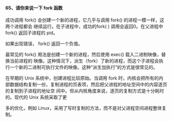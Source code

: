 #### 65、请你来说⼀下 fork 函数

成功调⽤ fork() 会创建⼀个新的进程，它⼏乎与调⽤ fork() 的进程⼀模⼀样，这两个进程都会 继续运⾏。在⼦进程中，成功的fork( ) 调⽤会返回0。在⽗进程中 fork() 返回⼦进程的 pid。

如果出现错误，   fork() 返回⼀个负值。


最常⻅的 fork() ⽤法是创建⼀个新的进程，然后使⽤ exec() 载⼊⼆进制映像，替换当前进程的 映像。这种情况下，派⽣（fork）了新的进程，⽽这个⼦进程会执⾏⼀个新的⼆进制可执⾏⽂件的映像。这种“派⽣加执⾏”的⽅式是很常⻅的。

在早期的 Unix 系统中，创建进程⽐较原始。当调⽤ fork 时，内核会把所有的内部数据结构复制⼀份，复制进程的⻚表项，然后把⽗进程的地址空间中的内容逐⻚的复制到⼦进程的地址空 间中。但从内核⻆度来说，逐⻚的复制⽅式是⼗分耗时的。现代的 Unix 系统采取了更

多的优化，例如 Linux，采⽤了写时复制的⽅法，⽽不是对⽗进程空间进程整体复制。
